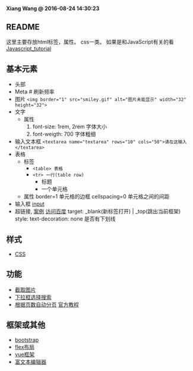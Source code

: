 #### Xiang Wang @ 2016-08-24 14:30:23

## README
这里主要存放html标签，属性。 css一类。 如果是和JavaScript有关的看[Javascript_tutorial](https://github.com/ramwin/javascript_tutorial.git/)

## 基本元素
* 头部
    <title>标题</title>
    <script src="./source/index.js" type="text/javascript"></script>
    <link rel="stylesheet" type="text/css" href="./source/index.css">
* Meta
    <meta charset="utf-8">
    <meta http-equiv="refresh" content="30">  # 刷新频率
    <meta name="author" content="ramwin">
    <meta name="description" content="网页描述">
    <meta name="keywords" content="搜索关键词">
* 图片
    `<img border="1" src="smiley.gif" alt="图片未能显示" width="32" height="32">`
* 文字
    * 属性
        1. font-size: 1rem, 2rem  字体大小
        2. font-weigth: 700 字体粗细
* 输入文本框
    `<textarea name="textarea" rows="10" cols="50">请在这输入</textarea>`
* 表格
    * 标签
        * `<table> 表格`
        * `<tr> 一行(table row)`
            * <th> 标题
            * <td> 一个单元格
    * 属性
        border=1 单元格的边框
        cellspacing=0 单元格之间的间距
* 输入框
    [input](./input.md)
* 超链接, [案例](./a.html)
    <a href="www.baidu.com" target="_blank">访问百度</a>
        target: _blank(新标签打开) | _top(跳出当前框架)
    style: text-decoration: none 是否有下划线

## 样式
* [CSS](./css/README.md)


## 功能
* [截取图片](./cropper图片截取.html)
* [下拉框选择搜索](./select搜索选择.html)
* [根据页数自动分页](./page分页.html) [官方教程](https://esimakin.github.io/twbs-pagination/)


## 框架或其他
* [bootstrap](./bootstrap/README.md)
* [flex布局](./flex/README.md)
* [vue框架](./vue/README.md)
* [富文本编辑器](./summernote网页编辑器.html)
